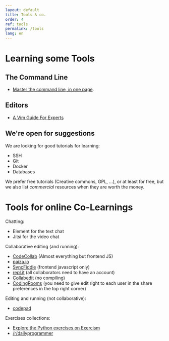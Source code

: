 ```yaml
---
layout: default
title: Tools & co.
order: 4
ref: tools
permalink: /tools
lang: en
---
```


# Learning some Tools

## The Command Line

- [Master the command line, in one page](https://github.com/jlevy/the-art-of-command-line).

## Editors

- [A Vim Guide For Experts](https://thevaluable.dev/vim-expert/)

## We're open for suggestions

We are looking for good tutorials for learning:

- SSH
- Git
- Docker
- Databases

We prefer free tutorials (Creative commons, GPL, ...), or at least for free, but we also list _commercial_ resources when they are worth the money.

# Tools for online Co-Learnings

Chatting:

- Element for the text chat
- Jitsi for the video chat

Collaborative editing (and running):

- [CodeCollab](https://codecollab.io) (Almost everything but frontend JS)
- [paiza.io](https://paiza.io/)
- [SyncFiddle](https://syncfiddle.net) (frontend javascript only)
- [repl.it](https://repl.it) (all collaborators need to have an account)
- [Collabedit](https://collabedit.com) (no compiling)
- [CodingRooms](https://www.codingrooms.com/compiler/c++/) (you need to give edit right to each user in the share preferences in the top right corner)

Editing and running (not collaborative):

- [codepad](http://codepad.org/)

Exercises collections:

- [Explore the Python exercises on Exercism](https://exercism.org/tracks/python/exercises)
- [/r/dailyprogrammer](https://www.reddit.com/r/dailyprogrammer/)
